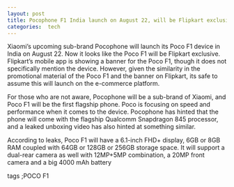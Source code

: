 ```yaml
---
layout: post
title: Pocophone F1 India launch on August 22, will be Flipkart exclusive
categories:  tech
---
```


 Xiaomi’s upcoming sub-brand Pocophone will launch its Poco F1 device in India on August 22. Now it looks like the Poco F1 will be Flipkart exclusive. Flipkart’s mobile app is showing a banner for the Poco F1, though it does not specifically mention the device. However, given the similarity in the promotional material of the Poco F1 and the banner on Flipkart, its safe to assume this will launch on the e-commerce platform.

For those who are not aware, Pocophone will be a sub-brand of Xiaomi, and Poco F1 will be the first flagship phone. Poco is focusing on speed and performance when it comes to the device. Pocophone has hinted that the phone will come with the flagship Qualcomm Snapdragon 845 processor, and a leaked unboxing video has also hinted at something similar.

According to leaks, Poco F1 will have a 6.1-inch FHD+ display, 6GB or 8GB RAM coupled with 64GB or 128GB or 256GB storage space. It will support a dual-rear camera as well with 12MP+5MP combination, a 20MP front camera and a big 4000 mAh battery

tags ;POCO F1